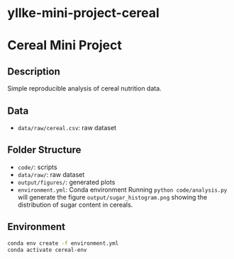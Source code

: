 # yllke-mini-project-cereal
# Cereal Mini Project

## Description
Simple reproducible analysis of cereal nutrition data.

## Data
- `data/raw/cereal.csv`: raw dataset

## Folder Structure
- `code/`: scripts
- `data/raw/`: raw dataset
- `output/figures/`: generated plots
- `environment.yml`: Conda environment
Running `python code/analysis.py` will generate the figure `output/sugar_histogram.png` showing the distribution of sugar content in cereals.

## Environment
```bash
conda env create -f environment.yml
conda activate cereal-env
